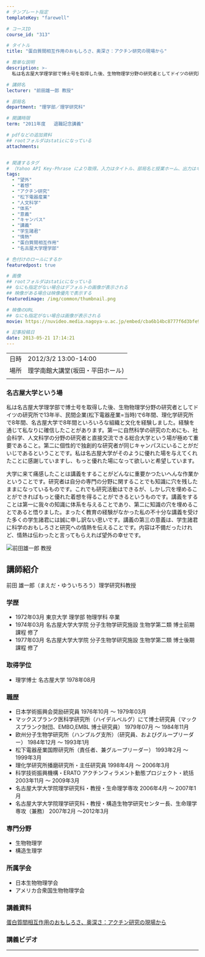 ```yaml
---
# テンプレート指定
templateKey: "farewell"

# コースID
course_id: "313"

# タイトル
title: "蛋白質間相互作用のおもしろさ、奥深さ：アクチン研究の現場から"

# 簡単な説明
description: >-
  私は名古屋大学理学部で博士号を取得した後、生物物理学分野の研究者としてドイツの研究所で13年半、民間企業(松下電器産業=当時)で6年間、理化学研究所で8年間、名古屋大学で8年間といろいろな組織と文化を経験しました。経験を通じて私なりに確信したことがあります。第一に自然科学の研究のためにも、社会科学、人文科学の分野の研究者と直接交流できる総合大学という場が極めて重要であること。第二に個性的で独創 ....

# 講師名
lecturer: "前田雄一郎 教授"

# 部局名
department: "理学部／理学研究科"

# 開講時限
term: "2011年度	退職記念講義"

# pdfなどの追加資料
## rootフォルダはstaticになっている
attachments:


# 関連するタグ
# （Yahoo API Key-Phrase により取得。入力はタイトル、部局名と授業ホーム、出力はキーフレーズ（tags））
tags:
  - "望外"
  - "着想"
  - "アクチン研究"
  - "松下電器産業"
  - "人文科学"
  - "体系"
  - "意義"
  - "キャンパス"
  - "講義"
  - "学生諸君"
  - "情熱"
  - "蛋白質間相互作用"
  - "名古屋大学理学部"

# 色付けのロールにするか
featuredpost: true

# 画像
## rootフォルダはstaticになっている
## なにも指定がない場合はデフォルトの画像が表示される
## 映像がある場合は映像優先で表示する
featuredimage: /img/common/thumbnail.png

# 映像のURL
## なにも指定がない場合は画像が表示される
movie: https://nuvideo.media.nagoya-u.ac.jp/embed/cba6b14bc8777f6d3bfe9f0309f881cf4ef47951

# 記事投稿日
date: 2013-05-21 17:14:21
---
```


|   |   |
|---|---|
| 日時 | 2012/3/2  13:00-14:00 |
| 場所 | 理学南館大講堂(坂田・平田ホール) |
|   |   |


### 名古屋大学という場 

私は名古屋大学理学部で博士号を取得した後、生物物理学分野の研究者としてドイツの研究所で13年半、民間企業(松下電器産業=当時)で6年間、理化学研究所で8年間、名古屋大学で8年間といろいろな組織と文化を経験しました。経験を通じて私なりに確信したことがあります。第一に自然科学の研究のためにも、社会科学、人文科学の分野の研究者と直接交流できる総合大学という場が極めて重要であること。第二に個性的で独創的な研究者が同じキャンパスにいることがだいじであるということです。私は名古屋大学がそのように優れた場を与えてくれたことに感謝していますし、もっと優れた場になって欲しいと希望しています。 

大学に来て痛感したことは講義をすることがどんなに重要かつたいへんな作業かということです。研究者は自分の専門の分野に関することでも知識に穴を残したままになっているものです。これでも研究活動はできるが、しかし穴を埋めることができればもっと優れた着想を得ることができるというものです。講義をすることは第一に我々の知識に体系を与えることであり、第二に知識の穴を埋めることであると悟りました。まったく教育の経験がなかった私の不十分な講義を受けた多くの学生諸君には誠に申し訳ない思いです。講義の第三の意義は、学生諸君に科学のおもしろさと研究への情熱を伝えることです。内容は不備だったけれど、情熱は伝わったと言ってもらえれば望外の幸せです。


![前田雄一郎 教授](https://ocw.nagoya-u.jp/files/313/s_y_maeda.jpg)  

## 講師紹介

前田 雄一郎（まえだ・ゆういちろう）理学研究科教授 

### 学歴

  * 1972年03月 東京大学 理学部 物理学科 卒業 
  * 1974年03月 名古屋大学大学院 分子生物学研究施設 生物学第二類 博士前期課程 修了 
  * 1977年03月 名古屋大学大学院 分子生物学研究施設 生物学第二類 博士後期課程 修了 

### 取得学位

  * 理学博士 名古屋大学 1978年08月

### 職歴

  * 日本学術振興会奨励研究員 1976年10月 〜 1979年03月 
  * マックスプランク医科学研究所（ハイデルベルグ）にて博士研究員（マックスプランク財団、EMBO,EMBL 博士研究員） 1979年07月 〜 1984年11月 
  * 欧州分子生物学研究所（ハンブルグ支所）（研究員、およびグループリーダー） 1984年12月 〜 1993年1月 
  * 松下電器産業国際研究所（責任者、兼グループリーダー） 1993年2月 〜 1999年3月 
  * 理化学研究所播磨研究所・主任研究員 1998年4月 〜 2006年3月 
  * 科学技術振興機構・ERATO アクチンフィラメント動態プロジェクト・統括 2003年11月 〜 2009年3月 
  * 名古屋大学大学院理学研究科・教授・生命理学専攻 2006年4月 〜 2007年1月 
  * 名古屋大学大学院理学研究科・教授・構造生物学研究センター長、生命理学専攻（兼務） 2007年2月 〜2012年3月 

### 専門分野

  * 生物物理学 
  * 構造生理学 

### 所属学会

  * 日本生物物理学会  
  * アメリカ合衆国生物物理学会 


### 講義資料

[蛋白質間相互作用のおもしろさ、奥深さ：アクチン研究の現場から](https://ocw.nagoya-u.jp/files/313/H23maeda_lastlecture_materials1_kai.pdf)  

### 講義ビデオ




-----